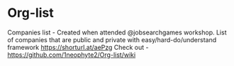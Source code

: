 # Org-list
Companies list - Created when attended @jobsearchgames workshop.
List of companies that are public and private with easy/hard-do/understand framework https://shorturl.at/aePzg 
Check out - https://github.com/1neophyte2/Org-list/wiki
